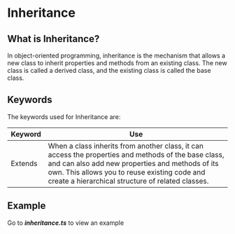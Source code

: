 # Inheritance

## What is Inheritance?

In object-oriented programming, inheritance is the mechanism that allows a new class to inherit properties and methods from an existing class. The new class is called a derived class, and the existing class is called the base class.

## Keywords

The keywords used for Inheritance are:

| Keyword | Use                                                                                                                                                                                                                                                          |
| ------- | ------------------------------------------------------------------------------------------------------------------------------------------------------------------------------------------------------------------------------------------------------------ |
| Extends | When a class inherits from another class, it can access the properties and methods of the base class, and can also add new properties and methods of its own. This allows you to reuse existing code and create a hierarchical structure of related classes. |

## Example

Go to **_inheritance.ts_** to view an example
